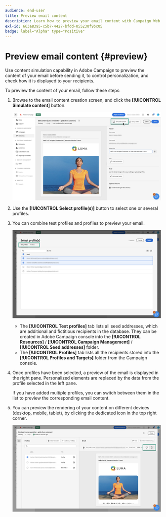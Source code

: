 ```yaml
---
audience: end-user
title: Preview email content
description: Learn how to preview your email content with Campaign Web UI
exl-id: 663a8395-c5b7-4427-bfdd-055230f9bc05
badge: label="Alpha" type="Positive"
---
```


# Preview email content {#preview} 


Use content simulation capability in Adobe Campaign to preview the content of your email before sending it, to control personalization, and check how it is displayed to your recipients.

To preview the content of your email, follow these steps:

1. Browse to the email content creation screen, and click the **[!UICONTROL Simulate content]** button.

    ![](assets/simulate.png)

1. Use the **[!UICONTROL Select profile(s)]** button to select one or several profiles. 
1. You can combine test profiles and profiles to preview your email. 

    ![](assets/preview-profile.png)

    * The **[!UICONTROL Test profiles]** tab lists all seed addresses, which are additional and fictitious recipients in the database. They can be created in Adobe Campaign console into the **[!UICONTROL Resources]** / **[!UICONTROL Campaign Management]** / **[!UICONTROL Seed addresses]** folder.
    * The **[!UICONTROL Profiles]** tab lists all the recipients stored into the **[!UICONTROL Profiles and Targets]** folder from the Campaign console.

1. Once profiles have been selected, a preview of the email is displayed in the right pane. Personalized elements are replaced by the data from the profile selected in the left pane.

    If you have added multiple profiles, you can switch between them in the list to preview the corresponding email content.

1. You can preview the rendering of your content on different devices (desktop, mobile, tablet), by clicking the dedicated icon in the top right corner.
    
    ![](assets/preview.png)


